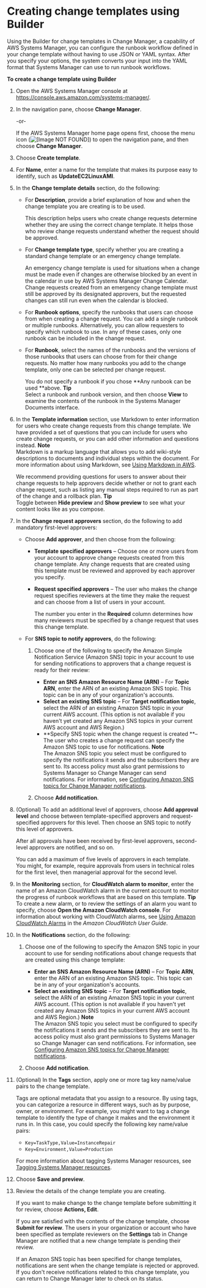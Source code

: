 # Creating change templates using Builder<a name="change-templates-custom-builder"></a>

Using the Builder for change templates in Change Manager, a capability of AWS Systems Manager, you can configure the runbook workflow defined in your change template without having to use JSON or YAML syntax\. After you specify your options, the system converts your input into the YAML format that Systems Manager can use to run runbook workflows\.

**To create a change template using Builder**

1. Open the AWS Systems Manager console at [https://console\.aws\.amazon\.com/systems\-manager/](https://console.aws.amazon.com/systems-manager/)\.

1. In the navigation pane, choose **Change Manager**\.

   \-or\-

   If the AWS Systems Manager home page opens first, choose the menu icon \(![\[Image NOT FOUND\]](http://docs.aws.amazon.com/systems-manager/latest/userguide/images/menu-icon-small.png)\) to open the navigation pane, and then choose **Change Manager**\.

1. Choose **Create template**\.

1. For **Name**, enter a name for the template that makes its purpose easy to identify, such as **UpdateEC2LinuxAMI**\.

1. In the **Change template details** section, do the following:
   + For **Description**, provide a brief explanation of how and when the change template you are creating is to be used\. 

     This description helps users who create change requests determine whether they are using the correct change template\. It helps those who review change requests understand whether the request should be approved\.
   + For **Change template type**, specify whether you are creating a standard change template or an emergency change template\.

     An emergency change template is used for situations when a change must be made even if changes are otherwise blocked by an event in the calendar in use by AWS Systems Manager Change Calendar\. Change requests created from an emergency change template must still be approved by its designated approvers, but the requested changes can still run even when the calendar is blocked\.
   + For **Runbook options**, specify the runbooks that users can choose from when creating a change request\. You can add a single runbook or multiple runbooks\. Alternatively, you can allow requesters to specify which runbook to use\. In any of these cases, only one runbook can be included in the change request\.
   + For **Runbook**, select the names of the runbooks and the versions of those runbooks that users can choose from for their change requests\. No matter how many runbooks you add to the change template, only one can be selected per change request\.

     You do not specify a runbook if you chose **Any runbook can be used **above\.
**Tip**  
Select a runbook and runbook version, and then choose **View** to examine the contents of the runbook in the Systems Manager Documents interface\.

1. In the **Template information** section, use Markdown to enter information for users who create change requests from this change template\. We have provided a set of questions that you can include for users who create change requests, or you can add other information and questions instead\. 
**Note**  
Markdown is a markup language that allows you to add wiki\-style descriptions to documents and individual steps within the document\. For more information about using Markdown, see [Using Markdown in AWS](https://docs.aws.amazon.com/general/latest/gr/aws-markdown.html)\.

   We recommend providing questions for users to answer about their change requests to help approvers decide whether or not to grant each change request, such as listing any manual steps required to run as part of the change and a rollback plan\. 
**Tip**  
Toggle between **Hide preview** and **Show preview** to see what your content looks like as you compose\.

1. In the **Change request approvers** section, do the following to add mandatory first\-level approvers:
   + Choose **Add approver**, and then choose from the following:
     + **Template specified approvers** – Choose one or more users from your account to approve change requests created from this change template\. Any change requests that are created using this template must be reviewed and approved by each approver you specify\.
     + **Request specified approvers** – The user who makes the change request specifies reviewers at the time they make the request and can choose from a list of users in your account\. 

       The number you enter in the **Required** column determines how many reviewers must be specified by a change request that uses this change template\. 
   + For **SNS topic to notify approvers**, do the following:

     1. Choose one of the following to specify the Amazon Simple Notification Service \(Amazon SNS\) topic in your account to use for sending notifications to approvers that a change request is ready for their review:
        + **Enter an SNS Amazon Resource Name \(ARN\)** – For **Topic ARN**, enter the ARN of an existing Amazon SNS topic\. This topic can be in any of your organization's accounts\.
        + **Select an existing SNS topic** – For **Target notification topic**, select the ARN of an existing Amazon SNS topic in your current AWS account\. \(This option is not available if you haven't yet created any Amazon SNS topics in your current AWS account and AWS Region\.\)
        + **Specify SNS topic when the change request is created **– The user who creates a change request can specify the Amazon SNS topic to use for notifications\.
**Note**  
The Amazon SNS topic you select must be configured to specify the notifications it sends and the subscribers they are sent to\. Its access policy must also grant permissions to Systems Manager so Change Manager can send notifications\. For information, see [Configuring Amazon SNS topics for Change Manager notifications](change-manager-sns-setup.md)\. 

     1. Choose **Add notification**\.

1. \(Optional\) To add an additional level of approvers, choose **Add approval level** and choose between template\-specified approvers and request\-specified approvers for this level\. Then choose an SNS topic to notify this level of approvers\.

   After all approvals have been received by first\-level approvers, second\-level approvers are notified, and so on\.

   You can add a maximum of five levels of approvers in each template\. You might, for example, require approvals from users in technical roles for the first level, then managerial approval for the second level\.

1. In the **Monitoring** section, for **CloudWatch alarm to monitor**, enter the name of an Amazon CloudWatch alarm in the current account to monitor the progress of runbook workflows that are based on this template\. 
**Tip**  
To create a new alarm, or to review the settings of an alarm you want to specify, choose **Open the Amazon CloudWatch console**\. For information about working with CloudWatch alarms, see [Using Amazon CloudWatch Alarms](https://docs.aws.amazon.com/AmazonCloudWatch/latest/monitoring/AlarmThatSendsEmail.html) in the *Amazon CloudWatch User Guide*\.

1. In the **Notifications** section, do the following:

   1. Choose one of the following to specify the Amazon SNS topic in your account to use for sending notifications about change requests that are created using this change template: 
      + **Enter an SNS Amazon Resource Name \(ARN\)** – For **Topic ARN**, enter the ARN of an existing Amazon SNS topic\. This topic can be in any of your organization's accounts\.
      + **Select an existing SNS topic** – For **Target notification topic**, select the ARN of an existing Amazon SNS topic in your current AWS account\. \(This option is not available if you haven't yet created any Amazon SNS topics in your current AWS account and AWS Region\.\)
**Note**  
The Amazon SNS topic you select must be configured to specify the notifications it sends and the subscribers they are sent to\. Its access policy must also grant permissions to Systems Manager so Change Manager can send notifications\. For information, see [Configuring Amazon SNS topics for Change Manager notifications](change-manager-sns-setup.md)\. 

   1. Choose **Add notification**\.

1. \(Optional\) In the **Tags** section, apply one or more tag key name/value pairs to the change template\.

   Tags are optional metadata that you assign to a resource\. By using tags, you can categorize a resource in different ways, such as by purpose, owner, or environment\. For example, you might want to tag a change template to identify the type of change it makes and the environment it runs in\. In this case, you could specify the following key name/value pairs:
   + `Key=TaskType,Value=InstanceRepair`
   + `Key=Environment,Value=Production`

   For more information about tagging Systems Manager resources, see [Tagging Systems Manager resources](tagging-resources.md)\.

1. Choose **Save and preview**\.

1. Review the details of the change template you are creating\.

   If you want to make change to the change template before submitting it for review, choose **Actions, Edit**\.

   If you are satisfied with the contents of the change template, choose **Submit for review**\. The users in your organization or account who have been specified as template reviewers on the **Settings** tab in Change Manager are notified that a new change template is pending their review\. 

   If an Amazon SNS topic has been specified for change templates, notifications are sent when the change template is rejected or approved\. If you don't receive notifications related to this change template, you can return to Change Manager later to check on its status\.